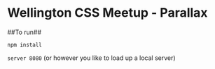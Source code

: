 Wellington CSS Meetup - Parallax
=

##To run##

`npm install`

`server 8080` (or however you like to load up a local server)
